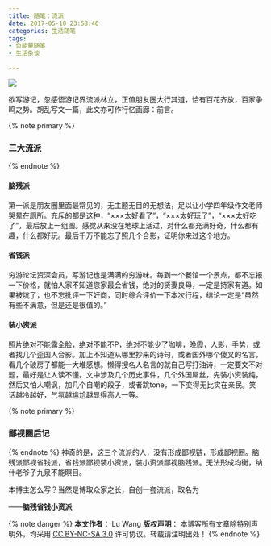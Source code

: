 ```yaml
---
title: 随笔：流派
date: 2017-05-10 23:58:46
categories: 生活随笔
tags:
- 负能量随笔
- 生活杂谈

---
```

<img src="/images/b41.jpg" class="img-1f" />

欲写游记，忽感悟游记界流派林立，正值朋友圈大行其道，恰有百花齐放，百家争鸣之势。胡乱写文一篇，此文亦可作行忆画廊：前言。
<!-- more -->

{% note primary %}
### 三大流派
{% endnote %}
#### 脑残派
第一派是朋友圈里面最常见的，无主题无目的无想法，足以让小学四年级作文老师哭晕在厕所。充斥的都是这种，“×××太好看了”，“×××太好玩了”，“×××太好吃了”，最后放上一组图。感觉从来没在地球上活过，对什么都充满好奇，什么都有趣，什么都好玩。最后千万不能忘了照几个合影，证明你来过这个地方。

#### 省钱派
穷游论坛资深会员，写游记也是满满的穷游味。每到一个餐馆一个景点，都不忘报一下价格，就怕人家不知道您家最会省钱，绝对的贤妻良母，一定是持家有道。如果被坑了，也不忘批评一下奸商，同时综合评价一下本次行程，结论一定是“虽然有些不满意，但是还是很值的。”

#### 装小资派
照片绝对不能露全脸，绝对不能不P，绝对不能少了咖啡，晚霞，人影，手势，或者找几个歪国人合影。加上不知道从哪里抄来的诗句，或者国外哪个傻叉的名言，看几个破房子都能一大堆感想。懒得搜名人名言的就自己写打油诗，一定要文不对题，最好是让人读不懂。文中涉及几个历史事件，几个外国屌丝，先装小资装纯，然后又怕人嘲讽，加几个自嘲的段子，或者跳tone，一下变得无比实在亲民。笑话越冷越好，气氛越尴尬越显得高人一等。

{% note primary %}
### 鄙视圈后记
{% endnote %}
神奇的是，这三个流派的人，没有形成鄙视链，形成鄙视圈。脑残派鄙视省钱派，省钱派鄙视装小资派，装小资派鄙视脑残派。无法形成均衡，纳什老爷子九泉不能瞑目。

本博主怎么写？当然是博取众家之长，自创一套流派，取名为

——**脑残省钱小资派**

{% note danger %} 
**本文作者**： Lu Wang
**版权声明**： 本博客所有文章除特别声明外，均采用 [CC BY-NC-SA 3.0](https://creativecommons.org/licenses/by-nc-sa/3.0/cn/) 许可协议。转载请注明出处！
{% endnote %}

